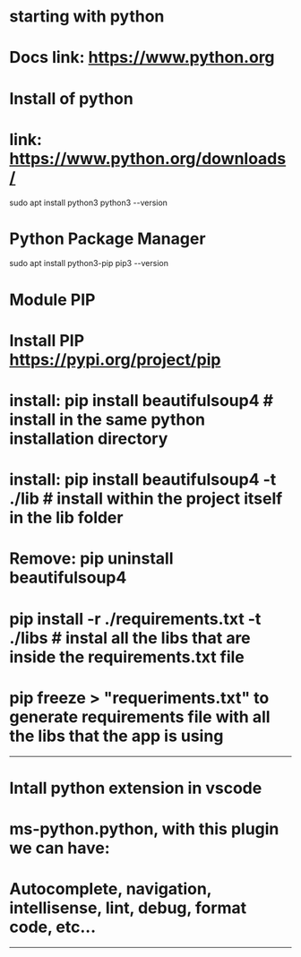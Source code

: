 # starting with python
# Docs link: https://www.python.org 
# Install of python
# link: https://www.python.org/downloads/
sudo apt install python3
python3 --version 
# Python Package Manager
sudo apt install python3-pip
pip3 --version
# Module PIP
# Install PIP https://pypi.org/project/pip
# install: pip install beautifulsoup4 # install in the same python installation directory
# install: pip install beautifulsoup4 -t ./lib # install within the project itself in the lib folder
# Remove:  pip uninstall beautifulsoup4
# pip install -r ./requirements.txt -t ./libs # instal all the libs that are inside the requirements.txt file
# pip freeze > "requeriments.txt" to generate requirements file with all the libs that the app is using
*****************************************************************************
# Intall python extension in vscode
# ms-python.python, with this plugin we can have:
# Autocomplete, navigation, intellisense, lint, debug, format code,  etc...
*****************************************************************************


